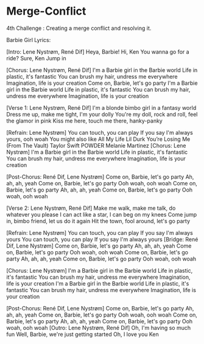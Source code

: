 # Merge-Conflict
4th Challenge : Creating a merge conflict and resolving it.


Barbie Girl Lyrics:

[Intro: Lene Nystrøm, René Dif]
Heya, Barbie!
Hi, Ken
You wanna go for a ride?
Sure, Ken
Jump in

[Chorus: Lene Nystrøm, René Dif]
I'm a Barbie girl in the Barbie world
Life in plastic, it's fantastic
You can brush my hair, undress me everywhere
Imagination, life is your creation
Come on, Barbie, let's go party
I'm a Barbie girl in the Barbie world
Life in plastic, it's fantastic
You can brush my hair, undress me everywhere
Imagination, life is your creation

[Verse 1: Lene Nystrøm, René Dif]
I'm a blonde bimbo girl in a fantasy world
Dress me up, make me tight, I'm your dolly
You're my doll, rock and roll, feel the glamor in pink
Kiss me here, touch me there, hanky-panky

[Refrain: Lene Nystrøm]
You can touch, you can play
If you say I'm always yours, ooh woah
You might also like
All My Life
Lil Durk
You’re Losing Me (From The Vault)
Taylor Swift
POWDER
Melanie Martinez
[Chorus: Lene Nystrøm]
I'm a Barbie girl in the Barbie world
Life in plastic, it's fantastic
You can brush my hair, undress me everywhere
Imagination, life is your creation

[Post-Chorus: René Dif, Lene Nystrøm]
Come on, Barbie, let's go party
Ah, ah, ah, yeah
Come on, Barbie, let's go party
Ooh woah, ooh woah
Come on, Barbie, let's go party
Ah, ah, ah, yeah
Come on, Barbie, let's go party
Ooh woah, ooh woah

[Verse 2: Lene Nystrøm, René Dif]
Make me walk, make me talk, do whatever you please
I can act like a star, I can beg on my knees
Come jump in, bimbo friend, let us do it again
Hit the town, fool around, let's go party

[Refrain: Lene Nystrøm]
You can touch, you can play
If you say I'm always yours
You can touch, you can play
If you say I'm always yours
[Bridge: René Dif, Lene Nystrøm]
Come on, Barbie, let's go party
Ah, ah, ah, yeah
Come on, Barbie, let's go party
Ooh woah, ooh woah
Come on, Barbie, let's go party
Ah, ah, ah, yeah
Come on, Barbie, let's go party
Ooh woah, ooh woah

[Chorus: Lene Nystrøm]
I'm a Barbie girl in the Barbie world
Life in plastic, it's fantastic
You can brush my hair, undress me everywhere
Imagination, life is your creation
I'm a Barbie girl in the Barbie world
Life in plastic, it's fantastic
You can brush my hair, undress me everywhere
Imagination, life is your creation

[Post-Chorus: René Dif, Lene Nystrøm]
Come on, Barbie, let's go party
Ah, ah, ah, yeah
Come on, Barbie, let's go party
Ooh woah, ooh woah
Come on, Barbie, let's go party
Ah, ah, ah, yeah
Come on, Barbie, let's go party
Ooh woah, ooh woah
[Outro: Lene Nystrøm, René Dif]
Oh, I'm having so much fun
Well, Barbie, we're just getting started
Oh, I love you Ken